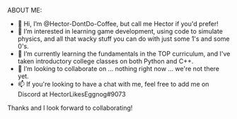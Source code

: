 ABOUT ME:

- 👋 Hi, I’m @Hector-DontDo-Coffee, but call me Hector if you'd prefer!
- 👀 I’m interested in learning game development, using code to simulate physics, and all that wacky stuff you can do with just some 1's and some 0's.
- 🌱 I’m currently learning the fundamentals in the TOP curriculum, and I've taken introductory college classes on both Python and C++.
- 💞️ I’m looking to collaborate on ... nothing right now ... we're not there yet.
- 📫 If you're looking to have a chat with me, feel free to add me on Discord at HectorLikesEggnog#9073

Thanks and I look forward to collaborating!
